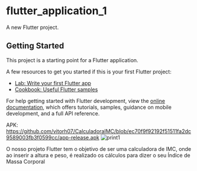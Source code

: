 # flutter_application_1

A new Flutter project.

## Getting Started

This project is a starting point for a Flutter application.

A few resources to get you started if this is your first Flutter project:

- [Lab: Write your first Flutter app](https://docs.flutter.dev/get-started/codelab)
- [Cookbook: Useful Flutter samples](https://docs.flutter.dev/cookbook)

For help getting started with Flutter development, view the
[online documentation](https://docs.flutter.dev/), which offers tutorials,
samples, guidance on mobile development, and a full API reference.

APK: https://github.com/vitorh07/CalculadoraIMC/blob/ec70f9f92192f51511fa2dc9589003fb3f0599cc/app-release.apk
![print1](https://github.com/vitorh07/CalculadoraIMC/assets/133894512/6437661d-b892-49d9-a250-ba9f0e17dc32)

O nosso projeto Flutter tem o objetivo de ser uma calculadora de IMC, onde ao inserir a altura e peso, é realizado os cálculos para dizer o seu Índice de Massa Corporal

